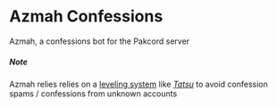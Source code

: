 # Azmah Confessions
Azmah, a confessions bot for the Pakcord server

##### Note
Azmah relies relies on a [leveling system](https://github.com/azure-badr/confessions/blob/main/utils/config.js#L16) like *[Tatsu](https://tatsu.gg/)* to avoid confession spams / confessions from unknown accounts
